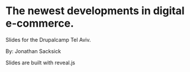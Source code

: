 The newest developments in digital e-commerce.
==============================================

Slides for the Drupalcamp Tel Aviv.

By: Jonathan Sacksick

Slides are built with reveal.js
